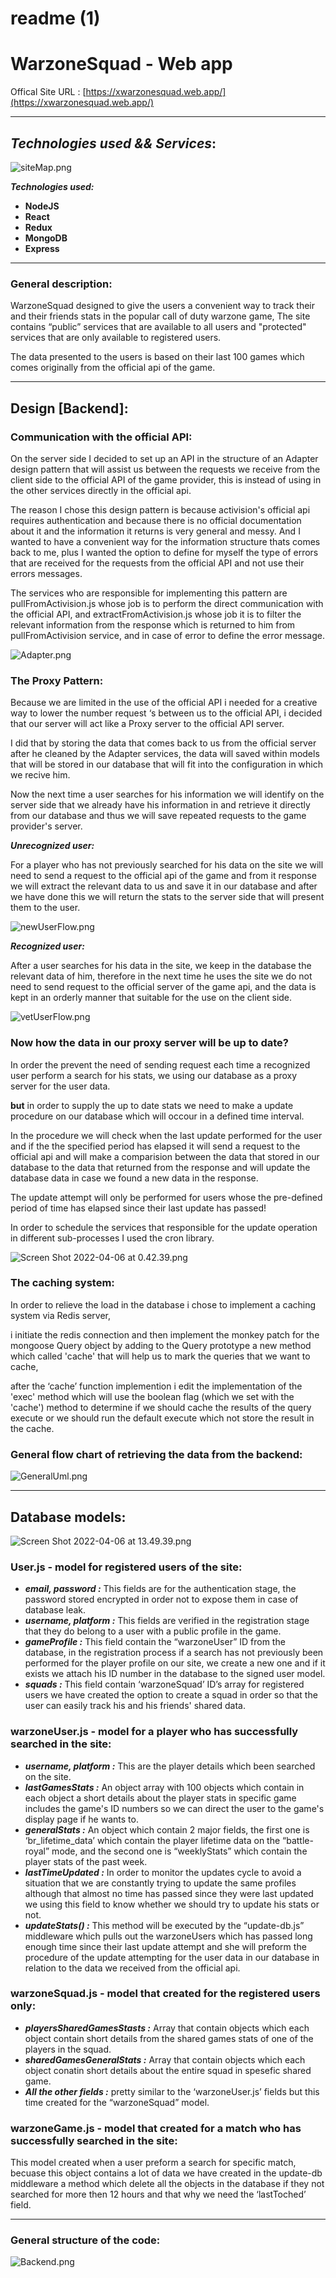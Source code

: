 # readme (1)

# WarzoneSquad - Web app
Offical Site URL : [https://xwarzonesquad.web.app/](https://xwarzonesquad.web.app/)

---

## ***Technologies used && Services***:

![siteMap.png](readme%20(1)%20d20e353290fd41de9eae857a44884014/siteMap.png)

***Technologies used:***

- **NodeJS**
- **React**
- **Redux**
- **MongoDB**
- **Express**

---

### General description:

WarzoneSquad designed to give the users a convenient way to track their and their friends stats in the popular call of duty warzone game,
The site contains “public” services that are available to all users and "protected" services that are only available to registered users.

The data presented to the users is based on their last 100 games which comes originally from the official api of the game.

---

## Design [Backend]:

### Communication with the official API:

On the server side I decided to set up an API in the structure of an Adapter design pattern that will assist us between the requests we receive from the client side to the official API of the game provider, this is instead of using in the other services directly in the official api.

The reason I chose this design pattern is because activision's official api requires authentication and because there is no official documentation about it and the information it returns is very general and messy. And I wanted to have a convenient way for the information structure thats comes back to me, plus I wanted the option to define for myself the type of errors that are received for the requests from the official API and not use their errors messages.

The services who are responsible for implementing this pattern are pullFromActivision.js whose job is to perform the direct communication with the official API, and extractFromActivision.js whose job it is to filter the relevant information from the response which is returned to him from pullFromActivision service, and in case of error to define the error message.

![Adapter.png](readme%20(1)%20d20e353290fd41de9eae857a44884014/Adapter.png)

### The Proxy Pattern:

Because we are limited in the use of the official API i needed for a creative way to lower the number request ‘s between us to the official API, i decided that our server will act like a Proxy server to the official API server.

I did that by storing the data that comes back to us from the official server after he cleaned by the Adapter services, the data will saved within models that will be stored in our database that will fit into the configuration in which we recive him.

Now the next time a user searches for his information we will identify on the server side that we already have his information in  and retrieve it directly from our database and thus we will save repeated requests to the game provider's server.

***Unrecognized user:***

For a player who has not previously searched for his data on the site we will need to send a request to the official api of the game and from it response we will extract the relevant data to us and save it in our database and after we have done this we will return the stats to the server side that will present them to the user.

![newUserFlow.png](readme%20(1)%20d20e353290fd41de9eae857a44884014/newUserFlow.png)

***Recognized user:***

After a user searches for his data in the site, we keep in the database the relevant data of him, therefore in the next time he uses the site we do not need to send request to the official server of the game api, and the data is kept in an orderly manner that suitable for the use on the client side.

![vetUserFlow.png](readme%20(1)%20d20e353290fd41de9eae857a44884014/vetUserFlow.png)

### Now how the data in our proxy server will be up to date?

In order the prevent the need of sending request each time a recognized user perform a search for his stats, we using our database as a proxy server for the user data.

**but** in order to supply the up to date stats we need to make a update procedure on our database which will occour in a defined time interval.

In the procedure we will check when the last update performed for the user and if the the specified period has elapsed it will send a request to the official api and will make a comparision between the data that stored in our database to the data that returned from the response and will update the database data in case we found a new data in the response.

The update attempt will only be performed for users whose the pre-defined period of time has elapsed since their last update has passed!

In order to schedule the services that responsible for the update operation in different sub-processes I used the cron library.

![Screen Shot 2022-04-06 at 0.42.39.png](readme%20(1)%20d20e353290fd41de9eae857a44884014/Screen_Shot_2022-04-06_at_0.42.39.png)

### The caching system:

In order to relieve the load in the database i chose to implement a caching system via Redis server, 

i initiate the redis connection and then implement the monkey patch for the mongoose Query object by adding to the Query prototype a new method which called 'cache' that will help us to mark the queries that we want to cache,

after the ‘cache’ function implemention i edit the implementation of the 'exec' method which will use the boolean flag (which we set with the 'cache') method to determine if we should cache the results of the query execute or we should run the default execute which not store the result in the cache.

### General flow chart of retrieving the data from the backend:

![GeneralUml.png](readme%20(1)%20d20e353290fd41de9eae857a44884014/GeneralUml.png)

---

## Database models:

![Screen Shot 2022-04-06 at 13.49.39.png](readme%20(1)%20d20e353290fd41de9eae857a44884014/Screen_Shot_2022-04-06_at_13.49.39.png)

### User.js - model for registered users of the site:

- ***email, password :*** This fields are for the authentication stage, the password stored encrypted in order not to expose them in case of database leak.
- ***username, platform :*** This fields are verified in the registration stage that they do belong to a user with a public profile in the game.
- ***gameProfile :*** This field contain the “warzoneUser” ID from the database, in the registration process if a search has not previously been performed for the player profile on our site, we create a new one and if it exists we attach his ID number in the database to the signed user model.
- ***squads :*** This field contain ‘warzoneSquad’ ID’s array for registered users we have created the option to create a squad in order so that the user can easily track his and his friends' shared data.

### warzoneUser.js - model for a player who has successfully searched in the site:

- ***username, platform :*** This are the player details which been searched on the site.
- ***lastGamesStats :*** An object array with 100 objects which contain in each object a short details about the player stats in specific game includes the game's ID numbers so we can direct the user to the game's display page if he wants to.
- ***generalStats :*** An object which contain 2 major fields, the first one is ‘br_lifetime_data’ which contain the player lifetime data on the “battle-royal” mode, and the second one is “weeklyStats” which contain the player stats of the past week.
- ***lastTimeUpdated :*** In order to monitor the updates cycle to avoid a situation that we are constantly trying to update the same profiles although that almost no time has passed since they were last updated we using this field to know whether we should try to update his stats or not.
- ***updateStats() :*** This method will be executed by the “update-db.js” middleware which pulls out the warzoneUsers which has passed long enough time since their last update attempt and she will preform the procedure of the update attempting for the user data in our database in relation to the data we received from the official api.

### warzoneSquad.js - model that created for the registered users only:

- ***playersSharedGamesStasts :*** Array that contain objects which each object contain short details from the shared games stats of one of the players in the squad.
- ***sharedGamesGeneralStats :*** Array that contain objects which each object conatin short details about the entire squad in spesefic shared game.
- ***All the other fields :*** pretty similar to the ‘warzoneUser.js’ fields but this time created for the “warzoneSquad” model.

### warzoneGame.js - model that created for a match who has successfully searched in the site:

This model created when a user preform a search for specific match, becuase this object contains a lot of data we have created in the update-db middleware a method which delete all the objects in the database if they not searched for more then 12 hours and that why we need the ‘lastToched’ field.

---

### General structure of the code:

![Backend.png](readme%20(1)%20d20e353290fd41de9eae857a44884014/Backend.png)
